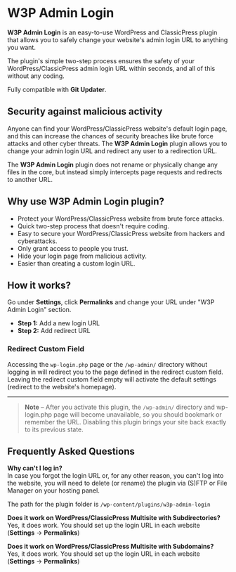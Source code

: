 # W3P Admin Login

**W3P Admin Login** is an easy-to-use WordPress and ClassicPress plugin that allows you to safely change your website's admin login URL to anything you want.

The plugin's simple two-step process ensures the safety of your WordPress/ClassicPress admin login URL within seconds, and all of this without any coding.

Fully compatible with **Git Updater**.

## Security against malicious activity

Anyone can find your WordPress/ClassicPress website's default login page, and this can increase the chances of security breaches like brute force attacks and other cyber threats. The **W3P Admin Login** plugin allows you to change your admin login URL and redirect any user to a redirection URL.

The **W3P Admin Login** plugin does not rename or physically change any files in the core, but instead simply intercepts page requests and redirects to another URL.

## Why use W3P Admin Login plugin?

- Protect your WordPress/ClassicPress website from brute force attacks.
- Quick two-step process that doesn't require coding.
- Easy to secure your WordPress/ClassicPress website from hackers and cyberattacks.
- Only grant access to people you trust.
- Hide your login page from malicious activity.
- Easier than creating a custom login URL.

## How it works?

Go under **Settings**, click **Permalinks** and change your URL under "W3P Admin Login" section.

- **Step 1:** Add a new login URL
- **Step 2:** Add redirect URL

### Redirect Custom Field

Accessing the `wp-login.php` page or the `/wp-admin/` directory without logging in will redirect you to the page defined in the redirect custom field. Leaving the redirect custom field empty will activate the default settings (redirect to the website's homepage).

---

> **Note** – After you activate this plugin, the `/wp-admin/` directory and wp-login.php page will become unavailable, so you should bookmark or remember the URL. Disabling this plugin brings your site back exactly to its previous state.

## Frequently Asked Questions

**Why can't I log in?**  
In case you forgot the login URL or, for any other reason, you can't log into the website, you will need to delete (or rename) the plugin via (S)FTP or File Manager on your hosting panel.

The path for the plugin folder is `/wp-content/plugins/w3p-admin-login`

**Does it work on WordPress/ClassicPress Multisite with Subdirectories?**  
Yes, it does work. You should set up the login URL in each website (**Settings** → **Permalinks**)

**Does it work on WordPress/ClassicPress Multisite with Subdomains?**  
Yes, it does work. You should set up the login URL in each website (**Settings** → **Permalinks**)
